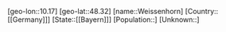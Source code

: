 ﻿---
location: [48.32,10.17]
type: City
tags:
- geo/City


SpocWebEntityId: 35515
isDeleted: false
confidential: public

---
[geo-lon::10.17]
[geo-lat::48.32]
[name::Weissenhorn]
[Country::[[Germany]]]
[State::[[Bayern]]]
[Population::]
[Unknown::]


